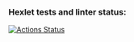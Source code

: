 ### Hexlet tests and linter status:
[![Actions Status](https://github.com/nadjachen/frontend-project-lvl1/workflows/hexlet-check/badge.svg)](https://github.com/nadjachen/frontend-project-lvl1/actions)